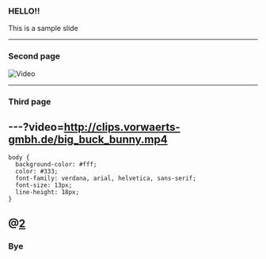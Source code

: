 ### HELLO!!

This is a sample slide

---

### Second page

![Video](https://www.youtube.com/embed/mkiDkkdGGAQ)

---

### Third page
---?video=http://clips.vorwaerts-gmbh.de/big_buck_bunny.mp4
---
```
body {
  background-color: #fff;
  color: #333;
  font-family: verdana, arial, helvetica, sans-serif;
  font-size: 13px;
  line-height: 18px;
}
```
@[2](なんかちゃうで)
---

### Bye
